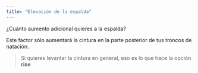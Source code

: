 ```yaml
---
title: "Elevación de la espalda"
---
```


¿Cuánto aumento adicional quieres a la espalda?

Este factor sólo aumentará la cintura en la parte posterior de tus troncos de natación.

> Si quieres levantar la cintura en general, eso es lo que hace la opción **rise**




